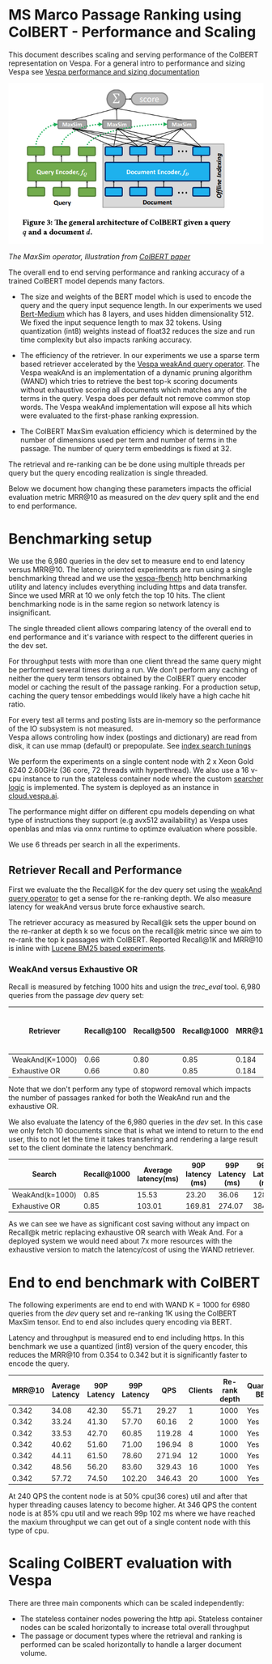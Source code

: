 
<!-- Copyright Vespa.ai. Licensed under the terms of the Apache 2.0 license. See LICENSE in the project root.-->

# MS Marco Passage Ranking using ColBERT - Performance and Scaling

This document describes scaling and serving performance of the ColBERT representation on Vespa. For a general intro to performance
and sizing Vespa see [Vespa performance and sizing documentation](https://docs.vespa.ai/en/performance/sizing-search.html)

![Colbert MaxSim](img/colbert_illustration_zoom.png)

*The MaxSim operator, Illustration from [ColBERT paper](https://arxiv.org/abs/2004.12832)*

The overall end to end serving performance and ranking accuracy of a trained ColBERT model depends many factors.

- The size and weights of the BERT model which is used to encode the query and the query input sequence length. In our experiments we used [Bert-Medium](https://huggingface.co/google/bert_uncased_L-8_H-512_A-8)
which has 8 layers, and uses hidden dimensionality 512. We fixed the input sequence length to max 32 tokens. Using quantization (int8) weights instead of float32 reduces the
size and run time complexity but also impacts ranking accuracy. 

- The efficiency of the retriever. In our experiments we use a sparse term based retriever accelerated 
by the [Vespa weakAnd query operator](https://docs.vespa.ai/en/using-wand-with-vespa.html). 
The Vespa weakAnd is an implementation of a dynamic pruning algorithm (WAND) which tries
to retrieve the best top-k scoring documents without exhaustive scoring all documents which matches any of the terms in the query. Vespa
does per default not remove common stop words. The Vespa weakAnd implementation will expose all hits which were evaluated to the first-phase ranking expression.

- The ColBERT MaxSim evaluation efficiency which is determined by the number of dimensions used per term and number of terms in the passage. The number of query term embeddings is fixed at 32. 

The retrieval and re-ranking can be be done using multiple threads per query but the query encoding realization is single threaded.  

Below we document how changing these parameters impacts the official evaluation metric MRR@10 as measured on 
 the *dev* query split and the end to end performance.  

# Benchmarking setup
We use the 6,980 queries in the dev set to measure end to end latency versus MRR@10.  The latency oriented experiments are run using a single
benchmarking thread and we use the [vespa-fbench](https://docs.vespa.ai/en/performance/vespa-benchmarking.html)
http benchmarking utility and latency includes everything including https and data transfer. Since we used MRR at 10 we only fetch the top 10 hits. 
The client benchmarking node is in the same region so network latency is insignificant.  

The single threaded client allows comparing latency of the overall end to end performance and it's variance with respect to the 
different queries in the dev set.  

For throughput tests with more than one client thread the same query might be performed several times during a run.
We don't perform any caching of neither the query term tensors obtained by the ColBERT query encoder
 model or caching the result of the passage ranking. 
For a production setup, caching the query tensor embeddings would likely have a high cache hit ratio. 

For every test all terms and posting 
lists are in-memory so the performance of the IO subsystem is not measured.  
Vespa allows controling how index (postings and dictionary) are
read from disk, it can use mmap (default) or prepopulate. 
See [index search tunings](https://docs.vespa.ai/en/reference/services-content.html#index-io-search)

We perform the experiments on a single content node with 2 x Xeon Gold 6240 2.60GHz (36 core, 72 threads with hyperthread). 
We also use a 16 v-cpu instance to run the stateless container node where the custom 
[searcher logic](src/main/java/ai/vespa/examples/searcher/colbert/ColBERTSearcher.java) is implemented.
The system is deployed as an instance in [cloud.vespa.ai](https://cloud.vespa.ai/).

The performance might differ on different cpu models depending on what type of instructions they support (e.g avx512 availability) as 
Vespa uses openblas and mlas via onnx runtime to optimze evaluation where possible. 

We use 6 threads per search in all the experiments. 

## Retriever Recall and Performance

First we evaluate the the Recall@K for the dev query set using the [weakAnd query operator](https://docs.vespa.ai/en/using-wand-with-vespa.html) 
to get a sense for the re-ranking depth. We also measure latency for weakAnd versus brute force exhaustive search. 

The retriever accuracy as measured by Recall@k sets the upper bound on the re-ranker at depth k so we focus on the recall@k metric 
since we aim to re-rank the top k passages with ColBERT. 
Reported Recall@1K and MRR@10 is inline with 
[Lucene BM25 based experiments](https://github.com/castorini/anserini/blob/master/docs/experiments-msmarco-passage.md).
 

### WeakAnd versus Exhaustive OR 
Recall is measured by fetching 1000 hits and usign the *trec_eval* tool. 6,980 queries from the passage *dev* query set:

| Retriever   |  Recall@100    | Recall@500 | Recall@1000 | MRR@10  |Average number of passages ranked per query|
|----------------|-------------|------------|-------------|---------|-------------------------------------------|
|WeakAnd(K=1000) |      0.66   |      0.80  |0.85         |0.184    | 158,270                                   |
|Exhaustive OR   |      0.66   |      0.80  |0.85         |0.184    | 5,792,167                                 |


Note that we don't perform any type of stopword removal which impacts the number of passages ranked for both the WeakAnd run
and the exhaustive OR. 

We also evaluate the latency of the 6,980 queries in the *dev* set. In this case we only fetch 10 documents since that is what 
we intend to return to the end user, this to not let the time it takes transfering and rendering 
a large result set to the client dominate the latency benchmark.
 

| Search        |  Recall@1000| Average latency(ms)| 90P latency (ms) | 99P Latency  (ms)          |99.9P Latency (ms)  |
|---------------|-------------|--------------------|------------------|----------------------------|------------------------------------------|
|WeakAnd(k=1000)|   0.85      | 15.53              | 23.20            | 36.06                      | 128.53             |
|Exhaustive OR  |      0.85   |103.01              |169.81            |274.07                      | 384.86             |

As we can see we have as significant cost saving without any impact on Recall@k metric replacing exhaustive OR search with Weak And.
For a deployed system we would need about 7x more resources with the exhaustive version to match the latency/cost of using the WAND retriever. 


# End to end benchmark with ColBERT

The following experiments are end to end with WAND K = 1000 for 6980 queries from the *dev* query set and re-ranking 1K using
the ColBERT MaxSim tensor. End to end also includes query encoding via BERT. 

Latency and throughput is measured end to end including https. In this benchmark we use a quantized (int8) version
of the query encoder, this reduces the MRR@10 from 0.354 to 0.342 but it is significantly faster to encode the query.


| MRR@10  |  Average Latency | 90P Latency| 99P Latency | QPS     | Clients | Re-rank depth| Quantized BERT|
|---------|------------------|------------|-------------|---------|---------|--------------|-------------- |
|0.342    |      34.08       |  42.30     |55.71        | 29.27   |  1      |     1000     | Yes           |
|0.342    |      33.24       |  41.30     |57.70        | 60.16   |  2      |     1000     | Yes           |
|0.342    |      33.53       |  42.70     |60.85        | 119.28  |  4      |     1000     | Yes           |
|0.342    |      40.62       |  51.60     |71.00        | 196.94  |  8      |     1000     | Yes           |
|0.342    |      44.11       |  61.50     |78.60        | 271.94  |  12     |     1000    | Yes           |
|0.342    |      48.56       |  56.20     |83.60        | 329.43  |  16     |     1000    | Yes           |
|0.342    |      57.72       |  74.50     |102.20       | 346.43  |  20     |     1000    | Yes           |


At 240 QPS the content node is at 50% cpu(36 cores) util and after that hyper threading causes latency to become higher.
At 346 QPS the content node is at 85% cpu util and we reach 99p 102 ms where we have reached the maxium throughput we can get out
of a single content node with this type of cpu.  


# Scaling ColBERT evaluation with Vespa 

There are three main components which can be scaled independently:

* The stateless container nodes powering the http api. Stateless container nodes can be scaled horizontally to increase total overall throughput 
* The passage or document types where the retrieval and ranking is performed can be scaled horizontally to handle a larger document volume.  





